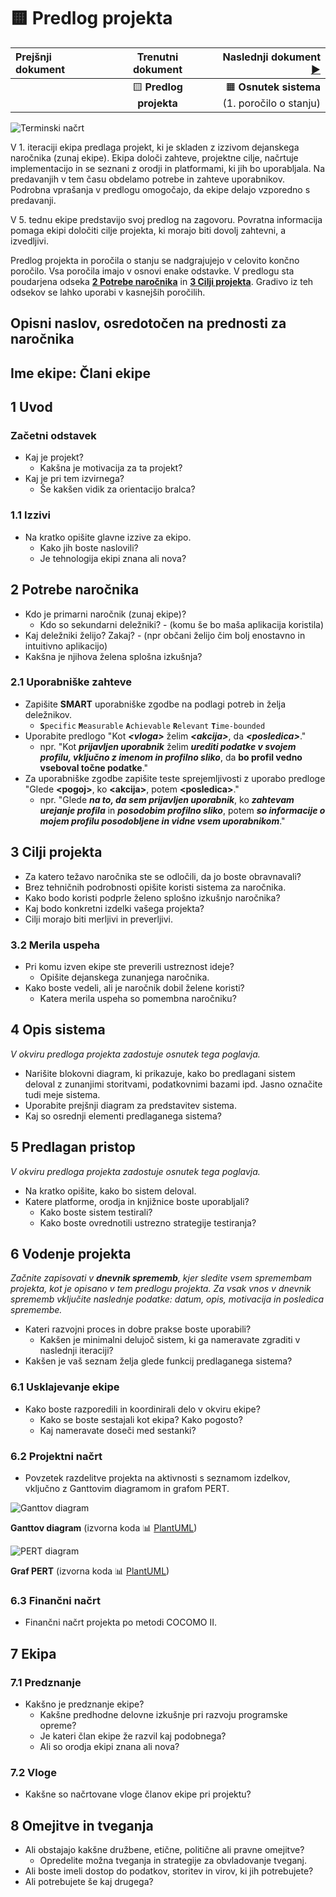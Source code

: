 # :yellow_square: Predlog projekta

| Prejšnji dokument |          Trenutni dokument           | Naslednji dokument [:arrow_forward:](02_Osnutek_sistema_1_porocilo_o_stanju.md) |
| :---------------- | :----------------------------------: | ------------------------------------------------------------------------------: |
|                   | :yellow_square: **Predlog projekta** |                   :orange_square: **Osnutek sistema**<br>(1. poročilo o stanju) |

![Terminski načrt](https://teaching.lavbic.net/plantuml/svg/fLVHRjfA47tVhnWr3yb5WiPh8BIAeghjhLJrIgsgFYNAmmGlPB7PjNONzuQhVa8-el-I_bTdZKCmDhRJAtY0OUUScJF7O_F6EZHkZievUF5DcALKDfQWyE7Uk1UCdLjtbuWBbfzuBt5kS0d_CG0dboAHIkHV0FwXZ-zqeWqSpRX_vT4FMhbDbFBkAFJ3PwADYwotE8tdHgzKLEIAoMmqY_OHHn_UJlv-LwIZCVfxbRLqPYaJOPtULlSdFDD4Mn4T0gXjCf7pMxVjz0SxVrcenqXJbQBNxcOFoHbKbduIoh7ZMna9c6djRlI_B44rN-5SW4rOQgHoTeg9WEz2nCaTGQ9RcGZlI11H5CiimPOZ_9GF-wVq3a3Q_I0_gmH7TISfo7U2HJJi1vCywliWfQI2e-XKuEo67MzfMquGyhZjH55bzGJxOlH2J1ta7hQmIU3zu1LZL-TvmkljI2ukoTB2YHZaEiC5gWL2Ie1BuH1EWbS3FlZh_6MUT74DjvYcGbb0jujwVDK4KZ3cP1q1QyhizJwkKvseXSW8Na2M6lpr4nCbO-prVFkzNchqJ2RI-0CKEmd0YKYe7JgqSFK-k8O4BGap0dA5fVB_0BpSLJUYkgw-uZgYXU541XdOU9NIPVT8ATStn4UQhcM63Gtn4W-WYXv7JxBwCeuj21NbZJw7hqkFNRbPlm_108ZOu5IIF_fz6dElzuLiakWvsOKy6xiARUXfbTod3HzfWuss5MBkYVC0k_eSHLWuagXmoxNNu6GGDbhJNzYCh3xN6Ise2jgciikzeLSA2tSLuHL5QYposQgLlxQij4uiSoCSK6MqLMNOGkwjKCNjedntZcelnI381was-k5U9WZQ9wl52aucWs6Z_dvjKk6D8AKEEW7MRSJDX6iPocfSyfPfZvu4RuHzBfmtJzZ5F1_N6Vbq8RDYpDuzm_h9ZhUJdRGsKmjS4lz_anoq3w-tptWmQfoslwS-sOUtswSJu67xy0xs2LlcFQxQXpVOfpESjy-mYtq-QVLmh_mzmQlMi7e2thQHnxlkgU1sMJtFu3XedZWd5dvlRrKyuMUje-PdJzwfmoZLtmtli7Lg2FQCCsoPTC2hpgb1VJPQJT4qIZ6jVNeCWrOPme0AF8XGDaKdDFQ6oip_bVq6 "Terminski načrt")

V 1. iteraciji ekipa predlaga projekt, ki je skladen z izzivom dejanskega naročnika (zunaj ekipe). Ekipa določi zahteve, projektne cilje, načrtuje implementacijo in se seznani z orodji in platformami, ki jih bo uporabljala. Na predavanjih v tem času obdelamo potrebe in zahteve uporabnikov. Podrobna vprašanja v predlogu omogočajo, da ekipe delajo vzporedno s predavanji.

V 5. tednu ekipe predstavijo svoj predlog na zagovoru. Povratna informacija pomaga ekipi določiti cilje projekta, ki morajo biti dovolj zahtevni, a izvedljivi.

Predlog projekta in poročila o stanju se nadgrajujejo v celovito končno poročilo. Vsa poročila imajo v osnovi enake odstavke. V predlogu sta poudarjena odseka [**2 Potrebe naročnika**](#2-potrebe-naročnika) in [**3 Cilji projekta**](#3-cilji-projekta). Gradivo iz teh odsekov se lahko uporabi v kasnejših poročilih.

## Opisni naslov, osredotočen na prednosti za naročnika

## Ime ekipe: Člani ekipe

## 1 Uvod

### Začetni odstavek

- Kaj je projekt?
  - Kakšna je motivacija za ta projekt?
- Kaj je pri tem izvirnega?
  - Še kakšen vidik za orientacijo bralca?

### 1.1 Izzivi

- Na kratko opišite glavne izzive za ekipo.
  - Kako jih boste naslovili?
  - Je tehnologija ekipi znana ali nova?

## 2 Potrebe naročnika

- Kdo je primarni naročnik (zunaj ekipe)?
  - Kdo so sekundarni deležniki? - (komu še bo maša aplikacija koristila)
- Kaj deležniki želijo? Zakaj? - (npr občani želijo čim bolj enostavno in intuitivno aplikacijo)
- Kakšna je njihova želena splošna izkušnja?

### 2.1 Uporabniške zahteve

- Zapišite **SMART** uporabniške zgodbe na podlagi potreb in želja deležnikov.
  - **`S`**`pecific` **`M`**`easurable` **`A`**`chievable` **`R`**`elevant` **`T`**`ime-bounded`
- Uporabite predlogo "Kot **_\<vloga\>_** želim **_\<akcija\>_**, da **_\<posledica\>_**."
  - npr. "Kot **_prijavljen uporabnik_** želim **_urediti podatke v svojem profilu, vključno z imenom in profilno sliko_**, da **bo profil vedno vseboval točne podatke**."
- Za uporabniške zgodbe zapišite teste sprejemljivosti z uporabo predloge "Glede **\<pogoj\>**, ko **\<akcija\>**, potem **\<posledica\>**."
  - npr. "Glede **_na to, da sem prijavljen uporabnik_**, ko **_zahtevam urejanje profila_** in **_posodobim profilno sliko_**, potem **_so informacije o mojem profilu posodobljene in vidne vsem uporabnikom_**."

## 3 Cilji projekta

- Za katero težavo naročnika ste se odločili, da jo boste obravnavali?
- Brez tehničnih podrobnosti opišite koristi sistema za naročnika.
- Kako bodo koristi podprle želeno splošno izkušnjo naročnika?
- Kaj bodo konkretni izdelki vašega projekta?
- Cilji morajo biti merljivi in preverljivi.

### 3.2 Merila uspeha

- Pri komu izven ekipe ste preverili ustreznost ideje?
  - Opišite dejanskega zunanjega naročnika.
- Kako boste vedeli, ali je naročnik dobil želene koristi?
  - Katera merila uspeha so pomembna naročniku?

## 4 Opis sistema

_V okviru predloga projekta zadostuje osnutek tega poglavja._

- Narišite blokovni diagram, ki prikazuje, kako bo predlagani sistem deloval z zunanjimi storitvami, podatkovnimi bazami ipd. Jasno označite tudi meje sistema.
- Uporabite prejšnji diagram za predstavitev sistema.
- Kaj so osrednji elementi predlaganega sistema?

## 5 Predlagan pristop

_V okviru predloga projekta zadostuje osnutek tega poglavja._

- Na kratko opišite, kako bo sistem deloval.
- Katere platforme, orodja in knjižnice boste uporabljali?
  - Kako boste sistem testirali?
  - Kako boste ovrednotili ustrezno strategije testiranja?

## 6 Vodenje projekta

_Začnite zapisovati v **dnevnik sprememb**, kjer sledite vsem spremembam projekta, kot je opisano v tem predlogu projekta. Za vsak vnos v dnevnik sprememb vključite naslednje podatke: datum, opis, motivacija in posledica spremembe._

- Kateri razvojni proces in dobre prakse boste uporabili?
  - Kakšen je minimalni delujoč sistem, ki ga nameravate zgraditi v naslednji iteraciji?
- Kakšen je vaš seznam želja glede funkcij predlaganega sistema?

### 6.1 Usklajevanje ekipe

- Kako boste razporedili in koordinirali delo v okviru ekipe?
  - Kako se boste sestajali kot ekipa? Kako pogosto?
  - Kaj nameravate doseči med sestanki?

### 6.2 Projektni načrt

- Povzetek razdelitve projekta na aktivnosti s seznamom izdelkov, vključno z Ganttovim diagramom in grafom PERT.

![Ganttov diagram](https://teaching.lavbic.net/plantuml/svg/dPBFJy8m5CVl_IjUzA3k8aoNO48C0kB5WmTlXCE3lesoqfBs3LmC_xlTc4IcN4oJTlssd-_xqGqye-CC3JDSl5IBtO9Kc3bSNmZHzrngUXJrXV51Xay1m6fDMXcgDm2luNDajNLmcSRLgDM9DNnG0rS6QL-HwFE66k8YpvmjZ6nOwgL9AjkEoMJOUnurE3fdTx-ZdjnPAqsUxJ6x_yHPQEj9dZFuiqYjiYKVAzsB_ctJFU5pPJPOzMxUScA7neSZCYoMIXAarlBSVWYD9Yim8_1QY8spAremr8_bWPS4tGTUWarXGdDNe2iXxiJtmYCNJcBfGv-egK7u4AqbYMaKlRaj0kQijiPwZYAuxdP06dKp0_GmVUhEGACFuIevy1KpTaNMWfAVJ7naO4UK0nhvdJHoxNdbWOoilDuTyQgTmOdRtT4jWKC5v-p48CprJ_e5 "Ganttov diagram")

**Ganttov diagram** (izvorna koda :bar_chart: [PlantUML](./gradivo/plantuml/Gantt.puml))

![PERT diagram](https://teaching.lavbic.net/plantuml/svg/bL9DJyCm3BtdLrZR3MsmTUeqGLN1O9mu8DXjx90rRYdD4kHcV8Zjl-Eq7LJJE718ujX-x_b5kIoT9BTPQ-ZSpnxce7APaLntX2YBtBnAZc4bao8Zkp7gscfBu4YQaajedD2OEd0MAC-U7QC94vTRm_14QeJ1wKI8g7IV6cF1KWvlQW7u4W2IoBvN4S1TRh2cNsdMuznEx4Hqrc1RupnwcWerFHYiYvCqJ9MlM598JJQydKvcrypM8b6OoersS_nmLphFp9hDGC8RagW7XKwKUFovabGGglYUtYJ8mkLlnfOkEgkgSGTa2LT3wAOfZd5yeTd77WBd43NvNdF6Mu3X0BRWbm-UpDRRRwVs-ZUqoLgAjL9GaTP6UytfII5iq30CQzRg4bHR-4jwO6fEw5x-j3NwXwtXpm11kBSrQAU4M9mieR_eDZIzbTLgsO_vzGG_ODz7GHKTQHa9TkvRc4FmN4TwV4LSeb7ycxy1 "PERT diagram")

**Graf PERT** (izvorna koda :bar_chart: [PlantUML](./gradivo/plantuml/PERT.puml))

### 6.3 Finančni načrt

- Finančni načrt projekta po metodi COCOMO II.

## 7 Ekipa

### 7.1 Predznanje

- Kakšno je predznanje ekipe?
  - Kakšne predhodne delovne izkušnje pri razvoju programske opreme?
  - Je kateri član ekipe že razvil kaj podobnega?
  - Ali so orodja ekipi znana ali nova?

### 7.2 Vloge

- Kakšne so načrtovane vloge članov ekipe pri projektu?

## 8 Omejitve in tveganja

- Ali obstajajo kakšne družbene, etične, politične ali pravne omejitve?
  - Opredelite možna tveganja in strategije za obvladovanje tveganj.
- Ali boste imeli dostop do podatkov, storitev in virov, ki jih potrebujete?
- Ali potrebujete še kaj drugega?
